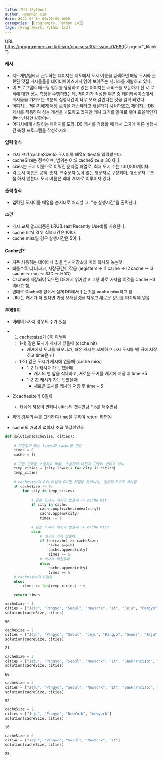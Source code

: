 ```yaml
---
title: 캐시 [Python]
author: HyunMin Kim
date: 2021-04-14 00:00:00 0000
categories: [Programers, Python Lv2]
tags: [Programers, Python Lv2]
---
```


URL <https://programmers.co.kr/learn/courses/30/lessons/17680>{:target="_blank"}


#### 캐시
- 지도개발팀에서 근무하는 제이지는 지도에서 도시 이름을 검색하면 해당 도시와 관련된 맛집 게시물들을 데이터베이스에서 읽어 보여주는 서비스를 개발하고 있다.
- 이 프로그램의 테스팅 업무를 담당하고 있는 어피치는 서비스를 오픈하기 전 각 로직에 대한 성능 측정을 수행하였는데, 제이지가 작성한 부분 중 데이터베이스에서 게시물을 가져오는 부분의 실행시간이 너무 오래 걸린다는 것을 알게 되었다.
- 어피치는 제이지에게 해당 로직을 개선하라고 닦달하기 시작하였고, 제이지는 DB 캐시를 적용하여 성능 개선을 시도하고 있지만 캐시 크기를 얼마로 해야 효율적인지 몰라 난감한 상황이다.
- 어피치에게 시달리는 제이지를 도와, DB 캐시를 적용할 때 캐시 크기에 따른 실행시간 측정 프로그램을 작성하시오.

#### 입력 형식
- 캐시 크기(cacheSize)와 도시이름 배열(cities)을 입력받는다.
- cacheSize는 정수이며, 범위는 0 ≦ cacheSize ≦ 30 이다.
- cities는 도시 이름으로 이뤄진 문자열 배열로, 최대 도시 수는 100,000개이다.
- 각 도시 이름은 공백, 숫자, 특수문자 등이 없는 영문자로 구성되며, 대소문자 구분을 하지 않는다. 도시 이름은 최대 20자로 이루어져 있다.

#### 출력 형식
- 입력된 도시이름 배열을 순서대로 처리할 때, "총 실행시간"을 출력한다.

#### 조건
- 캐시 교체 알고리즘은 LRU(Least Recently Used)를 사용한다.
- cache hit일 경우 실행시간은 1이다.
- cache miss일 경우 실행시간은 5이다.

#### Cache란?
- 자주 사용하는 데이터나 값을 임시저장소에 미리 복사해 놓는것
- 빠를수록 더 비싸고, 저장공간이 작음 (registers -> l1 cache -> l2 cache -> l3 cache -> ram -> SSD -> HDD)
- Cache에 저장되어 있으면 DB에서 읽지않고 그냥 바로 가져옴 이것을 Cache Hit이라고 함,
- 반대로 Cache에 없어서 실제 DB에서 읽는것을 cache miss라고 함
- LRU는 캐시가 꽉 찼다면 가장 오래된것을 지우고 새로운 정보를 마지막에 넣음

#### 문제풀이
- 아래의 5가지 경우의 수가 있음
- 1) cachessize가 0이 아닐때
    - 1-1) 같은 도시가 캐시에 있을때 (cache hit)
        - 캐시에서 도시를 빼오니까, 빼온 캐시는 삭제하고 다시 도시를 맨 뒤에 저장하고 time은 +1
    - 1-2) 같은 도시가 캐시에 없을때 (cache miss)
        - 1-2-1) 캐시가 가득 찼을때
            - 캐시의 맨 앞을 삭제하고, 새로운 도시를 캐시에 저장 후 time +5
        - 1-2-2) 캐시가 가득 안찼을때
            - 새로운 도시를 캐시에 저장 후 time + 5
            
- 2)cachesize가 0일때
    - 캐쉬에 저장이 안되니 cities의 갯수만큼 * 5를 해주면됨
- 위의 경우의 수를 고려하여 time을 구하여 return 하면됨
- cache의 개념이 없어서 조금 햇갈렸었음


```python
def solution(cacheSize, cities):
    
    # 기준점이 되는 times와 cache를 만듬
    times = 0
    cache = []
    
    # 모든 단어를 소문자로 바꿈, 소문자와 대문자 구별이 없다고 하니
    temp_cities = [city.lower() for city in cities]
    temp_cities
    
    # cachesize가 0이 아닐때 0이면 저장을 못하니까, 전부다 5초로 해야함
    if cacheSize != 0:
        for city in temp_cities:
            
            # 같은 도시가 캐시에 있을때 -> cache hit
            if city in cache:
                cache.pop(cache.index(city))
                cache.append(city)
                times += 1
                
            # 같은 도시가 캐시에 없을때 -> cache miss
            else:
                # 캐시가 가득 찼을때 
                if len(cache) >= cacheSize:
                    cache.pop(0)
                    cache.append(city)
                    times += 5
                # 캐시가 비었을때
                else:
                    cache.append(city)
                    times += 5
    # cachesize가 0일때
    else:
        times += len(temp_cities) * 5

    return times
```


```python
cacheSize = 3
cities = ["Jeju", "Pangyo", "Seoul", "NewYork", "LA", "Jeju", "Pangyo", "Seoul", "NewYork", "LA"]
solution(cacheSize, cities)
```




    50




```python
cacheSize = 3
cities = ["Jeju", "Pangyo", "Seoul", "Jeju", "Pangyo", "Seoul", "Jeju", "Pangyo", "Seoul"]	
solution(cacheSize, cities)
```




    21




```python
cacheSize = 2
cities = ["Jeju", "Pangyo", "Seoul", "NewYork", "LA", "SanFrancisco", "Seoul", "Rome", "Paris", "Jeju", "NewYork", "Rome"]
solution(cacheSize, cities)
```




    60




```python
cacheSize = 5
cities = ["Jeju", "Pangyo", "Seoul", "NewYork", "LA", "SanFrancisco", "Seoul", "Rome", "Paris", "Jeju", "NewYork", "Rome"]
solution(cacheSize, cities)
```




    52




```python
cacheSize = 2
cities = ["Jeju", "Pangyo", "NewYork", "newyork"]
solution(cacheSize, cities)
```




    16




```python
cacheSize = 0
cities = ["Jeju", "Pangyo", "Seoul", "NewYork", "LA"]
solution(cacheSize, cities)
```




    25


